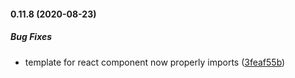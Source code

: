 #### 0.11.8 (2020-08-23)

##### Bug Fixes

*  template for react component now properly imports ([3feaf55b](https://github.com/IgorSzyporyn/plop-scaffold/commit/3feaf55bd1953da7cc640e623e419a62bfff6ef4))

